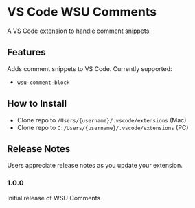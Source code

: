 # VS Code WSU Comments

A VS Code extension to handle comment snippets.

## Features

Adds comment snippets to VS Code. Currently supported:

- `wsu-comment-block`

## How to Install

- Clone repo to `/Users/{username}/.vscode/extensions` (Mac)
- Clone repo to `C:/Users/{username}/.vscode/extensions` (PC)

## Release Notes

Users appreciate release notes as you update your extension.

### 1.0.0

Initial release of WSU Comments
